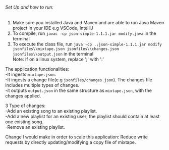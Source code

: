 ###### Set Up and how to run:
1. Make sure you installed Java and Maven and are able to run Java Maven project in your IDE e.g VSCode, IntelliJ
2. To compile, run `javac -cp json-simple-1.1.1.jar modify.java` in the terminal
3. To execute the class file, run `java -cp .;json-simple-1.1.1.jar modify jsonfiles\\mixtape.json jsonfiles\\changes.json jsonfiles\\output.json` in the terminal\
    Note: If on a linux system, replace ';' with ':'


The application functionalities:\
-It ingests `mixtape.json`.\
-It ingests a change file(e.g `jsonfiles/changes.json`). The changes file includes multiple types of changes.\
-it outputs `output.json` in the same structure as `mixtape.json`, with the changes applied. 

3 Type of changes:\
-Add an existing song to an existing playlist.\
-Add a new playlist for an existing user; the playlist should contain at least one existing song.\
-Remove an existing playlist.

Change I would make in order to scale this application: Reduce write requests by directly updating/modifying a copy
file of mixtape.


